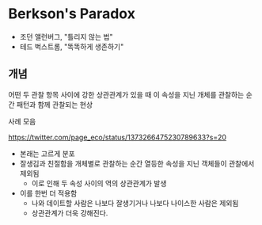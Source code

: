 # Berkson's Paradox

- 조던 앨런버그, "틀리지 않는 법" 
- 테드 벅스트롬, "똑똑하게 생존하기" 

## 개념 

어떤 두 관찰 항목 사이에 강한 상관관계가 있을 때 이 속성을 지닌 개체를 관찰하는 순간 패턴과 함께 관찰되는 현상 

사례 모음 

https://twitter.com/page_eco/status/1373266475230789633?s=20

+ 본래는 고르게 분포 
+ 잘생김과 친절함을 개체별로 관찰하는 순간 열등한 속성을 지닌 객체들이 관찰에서 제외됨 
  + 이로 인해 두 속성 사이의 역의 상관관계가 발생 
+ 이를 한번 더 적용함 
  + 나와 데이트할 사람은 나보다 잘생기거나 나보다 나이스한 사람은 제외됨 
  + 상관관계가 더욱 강해진다. 
